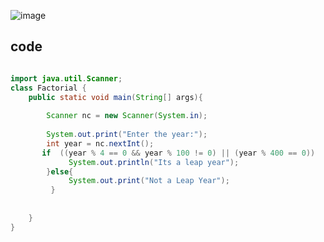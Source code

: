 ![image](https://github.com/Mogana004/code.Java/assets/92911280/163a4785-a082-46a4-ac73-d7afeb5452c2)

## code
```java

import java.util.Scanner;
class Factorial {
    public static void main(String[] args){
       
        Scanner nc = new Scanner(System.in);
        
        System.out.print("Enter the year:");
        int year = nc.nextInt();
       if  ((year % 4 == 0 && year % 100 != 0) || (year % 400 == 0))
             System.out.println("Its a leap year");
        }else{
             System.out.print("Not a Leap Year");
         }
        
       
    }
}
```
